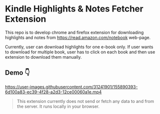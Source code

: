 # Kindle Highlights & Notes Fetcher Extension

This repo is to develop chrome and firefox extension for downloading highlights and notes from https://read.amazon.com/notebook web-page.

Currently, user can download highlights for one e-book only. If user wants to download for multiple book, user has to click on each book and then use extension to download them manually.

## Demo 👇‍

https://user-images.githubusercontent.com/31241901/155890393-6d100a83-ec39-4f28-a2d3-12ce00060a1e.mp4


> This extension currently does not send or fetch any data to and from the server. It runs locally in your browser.
 

